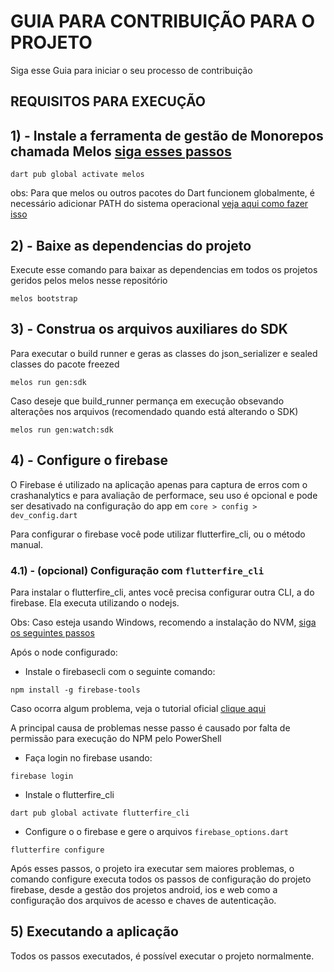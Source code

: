 # GUIA PARA CONTRIBUIÇÃO PARA O PROJETO

Siga esse Guia para iniciar o seu processo de contribuição

## REQUISITOS PARA EXECUÇÃO

## 1) - Instale a ferramenta de gestão de Monorepos chamada Melos [siga esses passos](https://melos.invertase.dev/getting-started)

```
dart pub global activate melos
```

obs: Para que melos ou outros pacotes do Dart funcionem globalmente, é necessário adicionar PATH do sistema operacional [veja aqui como fazer isso](https://dart.dev/tools/pub/cmd/pub-global#running-a-script-from-your-path)

##  2) - Baixe as dependencias do projeto

Execute esse comando para baixar as dependencias em todos os projetos geridos pelos melos nesse repositório

```
melos bootstrap
```
##  3) - Construa os arquivos auxiliares do SDK
Para executar o build runner e geras as classes do json_serializer e sealed classes do pacote freezed
```
melos run gen:sdk 
```
Caso deseje que build_runner permança em execução obsevando alterações nos arquivos (recomendado quando está alterando o SDK)

```
melos run gen:watch:sdk 
```

##  4) - Configure o firebase
O Firebase é utilizado na aplicação apenas para captura de erros com o crashanalytics e para avaliação de performace, seu uso é opcional e pode ser desativado na configuração do app em ``` core > config >  dev_config.dart ```

Para configurar o firebase você pode utilizar flutterfire_cli, ou o método manual.
### 4.1)  - (opcional) Configuração com ``` flutterfire_cli ```
Para instalar o flutterfire_cli, antes você precisa configurar outra CLI, a do firebase. Ela executa utilizando o nodejs.

Obs: Caso esteja usando Windows, recomendo a instalação do NVM, [siga os seguintes passos](https://learn.microsoft.com/pt-br/windows/dev-environment/javascript/nodejs-on-windows)

Após o node configurado: 

- Instale o firebasecli com o seguinte comando:
``` 
npm install -g firebase-tools 
```

Caso ocorra algum problema, veja o tutorial oficial [clique aqui](https://firebase.google.com/docs/cli?hl=pt-br#windows-npm)

A principal causa de problemas nesse passo é causado por falta de permissão para execução do NPM pelo PowerShell

- Faça login no firebase usando: 
```
firebase login
```

- Instale o flutterfire_cli
```
dart pub global activate flutterfire_cli
```
- Configure o o firebase e gere o arquivos ``` firebase_options.dart ```
```
flutterfire configure
```

Após esses passos, o projeto ira executar sem maiores problemas, o comando configure executa todos os passos de configuração do projeto firebase, desde a gestão dos projetos android, ios e web como a configuração dos arquivos de acesso e chaves de autenticação.


## 5) Executando a aplicação
Todos os passos executados, é possível executar o projeto normalmente.

